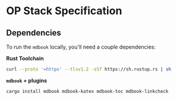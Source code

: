 # OP Stack Specification

## Dependencies

To run the `mdbook` locally, you'll need a couple dependencies:

**Rust Toolchain**

```sh
curl --proto '=https' --tlsv1.2 -sSf https://sh.rustup.rs | sh
```

**`mdbook` + plugins**

```sh
cargo install mdbook mdbook-katex mdbook-toc mdbook-linkcheck
```
